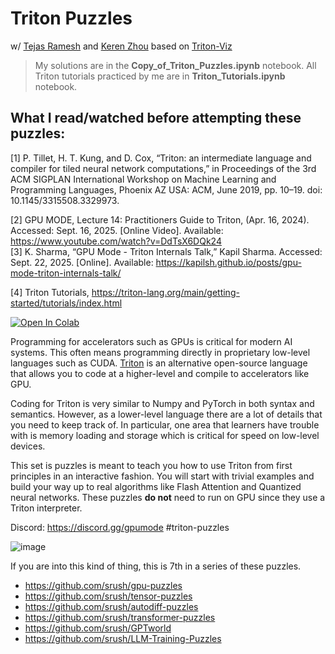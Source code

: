 # Triton Puzzles
w/ [Tejas Ramesh](https://tejas3070.github.io/) and [Keren Zhou](https://www.jokeren.tech/) based on [Triton-Viz](https://github.com/Deep-Learning-Profiling-Tools/triton-viz)

> My solutions are in the **Copy_of_Triton_Puzzles.ipynb** notebook.
> All Triton tutorials practiced by me are in **Triton_Tutorials.ipynb** notebook.

## What I read/watched before attempting these puzzles:
[1] P. Tillet, H. T. Kung, and D. Cox, “Triton: an intermediate language and compiler for tiled neural network computations,” in Proceedings of the 3rd ACM SIGPLAN International Workshop on Machine Learning and Programming Languages, Phoenix AZ USA: ACM, June 2019, pp. 10–19. doi: 10.1145/3315508.3329973.                

[2] GPU MODE, Lecture 14: Practitioners Guide to Triton, (Apr. 16, 2024). Accessed: Sept. 16, 2025. [Online Video]. Available: https://www.youtube.com/watch?v=DdTsX6DQk24                
[3] K. Sharma, “GPU Mode - Triton Internals Talk,” Kapil Sharma. Accessed: Sept. 22, 2025. [Online]. Available: https://kapilsh.github.io/posts/gpu-mode-triton-internals-talk/                

[4] Triton Tutorials, https://triton-lang.org/main/getting-started/tutorials/index.html        


[![Open In Colab](https://colab.research.google.com/assets/colab-badge.svg)](https://colab.research.google.com/drive/1PL7_yXjF2muR1WcU-ktdVoNOE884C1im?usp=sharing)

Programming for accelerators such as GPUs is critical for modern AI systems.
This often means programming directly in proprietary low-level languages such as CUDA. [Triton](https://github.com/openai/triton/) is an alternative open-source language that allows you to code at a higher-level and compile to accelerators like GPU.

Coding for Triton is very similar to Numpy and PyTorch in both syntax and semantics. However, as a lower-level language there are a lot of details that you need to keep track of. In particular, one area that learners have trouble with is memory loading and storage which is critical for speed on low-level devices.

This set is puzzles is meant to teach you how to use Triton from first principles in an interactive fashion. You will start with trivial examples and build your way up to real algorithms like Flash Attention and Quantized neural networks. These puzzles **do not** need to run on GPU since they use a Triton interpreter.

Discord: https://discord.gg/gpumode #triton-puzzles

![image](https://github.com/srush/Triton-Puzzles/assets/35882/3e18a47d-1311-43d0-a025-ed1f593f919e)



If you are into this kind of thing, this is 7th in a series of these puzzles.

* https://github.com/srush/gpu-puzzles
* https://github.com/srush/tensor-puzzles
* https://github.com/srush/autodiff-puzzles
* https://github.com/srush/transformer-puzzles
* https://github.com/srush/GPTworld
* https://github.com/srush/LLM-Training-Puzzles
